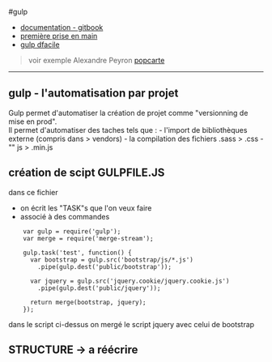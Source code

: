 #gulp

 - [documentation - gitbook](https://gulpjs.org/)
 - [première prise en main](http://mnemotix.github.io/gulp-tuto/)
 - [gulp dfacile](https://la-cascade.io/gulp-pour-les-debutants/)

> voir exemple Alexandre Peyron [popcarte](https://www.popcarte.com/)

--------


## gulp -  l'automatisation par projet
Gulp permet d'automatiser la création de projet comme "versionning de mise en prod".<br>
Il permet d'automatiser des taches tels que :
    - l'import de bibliothèques externe (compris dans > vendors)
    - la compilation des fichiers .sass > .css
    - "" js > .min.js

## création de scipt GULPFILE.JS    
dans ce fichier 
- on écrit les "TASK"s que l'on veux faire 
- associé à des commandes

```
    var gulp = require('gulp');
    var merge = require('merge-stream');
    
    gulp.task('test', function() {
      var bootstrap = gulp.src('bootstrap/js/*.js')
        .pipe(gulp.dest('public/bootstrap'));
    
      var jquery = gulp.src('jquery.cookie/jquery.cookie.js')
        .pipe(gulp.dest('public/jquery'));
    
      return merge(bootstrap, jquery);
    });
```

dans le script ci-dessus on mergé le script jquery avec celui de bootstrap


## STRUCTURE -> a réécrire



